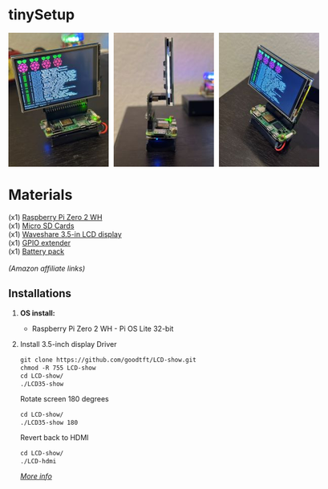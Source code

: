 # tinySetup

<div style="display: flex; gap: 10px;">
    <img src="Images/tinySetup1.jpg" alt="tinySetup1" width="200">
    <img src="Images/tinySetup2.jpg" alt="tinySetup2" width="200">
    <img src="Images/tinySetup3.jpg" alt="tinySetup3" width="200">
</div>


# Materials
(x1) [Raspberry Pi Zero 2 WH](https://amzn.to/4bwP5q9)<br />
(x1) [Micro SD Cards](https://amzn.to/454betk)<br />
(x1) [Waveshare 3.5-in LCD display](https://amzn.to/4bLtsCz)<br />
(x1) [GPIO extender](https://amzn.to/4bGfj9M)<br />
(x1) [Battery pack](https://amzn.to/3R8jWkA)<br />
<br />
_(Amazon affiliate links)_<br />
## **Installations**

1. **OS install:**
   - Raspberry Pi Zero 2 WH - Pi OS Lite 32-bit

2. Install 3.5-inch display Driver 
    ```
    git clone https://github.com/goodtft/LCD-show.git
    chmod -R 755 LCD-show
    cd LCD-show/
    ./LCD35-show
    ```

    Rotate screen 180 degrees
    ```
    cd LCD-show/
    ./LCD35-show 180
    ```
   Revert back to HDMI
    ```
    cd LCD-show/
    ./LCD-hdmi
    ```
    
    _[More info](https://github.com/lcdwiki/LCD-show-retropie)_
   
<br />

